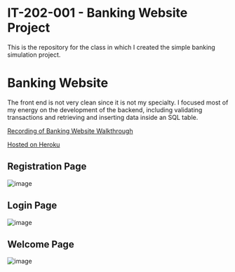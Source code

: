 # IT-202-001 - Banking Website Project
This is the repository for the class in which I created the simple banking simulation project.

# Banking Website
The front end is not very clean since it is not my specialty. I focused most of my energy on the development of the backend, including validating transactions and retrieving and inserting data inside an SQL table.

[Recording of Banking Website Walkthrough](https://mediaspace.njit.edu/media/IT202+Bank+Project/1_bwubqrlv)

[Hosted on Heroku](https://mh45-prod.herokuapp.com/Project/register.php)
## Registration Page
![image](https://user-images.githubusercontent.com/89932319/201483825-e928dbb4-35a2-4e46-9d09-75d981fed9f7.png)

## Login Page
![image](https://user-images.githubusercontent.com/89932319/201483858-2a594068-aad1-4769-ad5c-9963e46e96f8.png)

## Welcome Page
![image](https://user-images.githubusercontent.com/89932319/201484014-cb498482-c132-4666-9520-6fa046f3d234.png)
